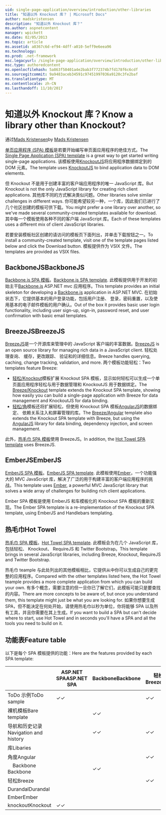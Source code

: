 ```yaml
---
uid: single-page-application/overview/introduction/other-libraries
title: "知道以外 Knockout 库？ | Microsoft Docs"
author: madskristensen
description: "知道以外 Knockout 库？"
ms.author: aspnetcontent
manager: wpickett
ms.date: 02/05/2013
ms.topic: article
ms.assetid: a8367c6d-ef94-4dff-a010-5eff9e6eea96
ms.technology: 
ms.prod: .net-framework
msc.legacyurl: /single-page-application/overview/introduction/other-libraries
msc.type: authoredcontent
ms.openlocfilehash: 5a863f50401a4e2bab3f772374b7fd178f6c6cdf
ms.sourcegitcommit: 9a9483aceb34591c97451997036a9120c3fe2baf
ms.translationtype: MT
ms.contentlocale: zh-CN
ms.lasthandoff: 11/10/2017
---
```

<a name="know-a-library-other-than-knockout"></a><span data-ttu-id="e2df6-104">知道以外 Knockout 库？</span><span class="sxs-lookup"><span data-stu-id="e2df6-104">Know a library other than Knockout?</span></span>
====================
<span data-ttu-id="e2df6-105">通过[Mads Kristensen](https://github.com/madskristensen)</span><span class="sxs-lookup"><span data-stu-id="e2df6-105">by [Mads Kristensen](https://github.com/madskristensen)</span></span>

<span data-ttu-id="e2df6-106">[单页应用程序 (SPA) 模板](knockoutjs-template.md)是若要开始编写单页面应用程序的绝佳方式。</span><span class="sxs-lookup"><span data-stu-id="e2df6-106">The [Single Page Application (SPA) template](knockoutjs-template.md) is a great way to get started writing single-page applications.</span></span> <span data-ttu-id="e2df6-107">该模板使用[KnockoutJS](http://knockoutjs.com/)将应用程序数据绑定到的 DOM 元素。</span><span class="sxs-lookup"><span data-stu-id="e2df6-107">The template uses [KnockoutJS](http://knockoutjs.com/) to bind application data to DOM elements.</span></span>

<span data-ttu-id="e2df6-108">但 Knockout 不是用于创建丰富的客户端应用程序的唯一 JavaScript 库。</span><span class="sxs-lookup"><span data-stu-id="e2df6-108">But Knockout is not the only JavaScript library for creating rich client applications.</span></span> <span data-ttu-id="e2df6-109">其他库不同的方式解决类似问题。</span><span class="sxs-lookup"><span data-stu-id="e2df6-109">Other libraries solve similar challenges in different ways.</span></span> <span data-ttu-id="e2df6-110">你可能希望较另一种，一个库，因此我们已进行了几个社区创建的模板可供下载。</span><span class="sxs-lookup"><span data-stu-id="e2df6-110">You might prefer a one library over another, so we've made several community-created templates available for download.</span></span> <span data-ttu-id="e2df6-111">其中每一个模板使用各种不同的客户端 JavaScript 库。</span><span class="sxs-lookup"><span data-stu-id="e2df6-111">Each of these templates uses a different mix of client JavaScript libraries.</span></span>

<span data-ttu-id="e2df6-112">若要安装模板社区创建的请访问的模板页下面列出，并单击下载按钮之一。</span><span class="sxs-lookup"><span data-stu-id="e2df6-112">To install a community-created template, visit one of the template pages listed below and click the Download button.</span></span> <span data-ttu-id="e2df6-113">模板提供作为 VSIX 文件。</span><span class="sxs-lookup"><span data-stu-id="e2df6-113">The templates are provided as VSIX files.</span></span>

## <a name="backbonejs"></a><span data-ttu-id="e2df6-114">BackboneJS</span><span class="sxs-lookup"><span data-stu-id="e2df6-114">BackboneJS</span></span>

<span data-ttu-id="e2df6-115">[Backbone.js SPA 模板](../templates/backbonejs-template.md)。</span><span class="sxs-lookup"><span data-stu-id="e2df6-115">[Backbone.js SPA template](../templates/backbonejs-template.md).</span></span> <span data-ttu-id="e2df6-116">此模板提供用于开发的初始主干[Backbone.js](http://backbonejs.org/) ASP.NET mvc 应用程序。</span><span class="sxs-lookup"><span data-stu-id="e2df6-116">This template provides an initial skeleton for developing a [Backbone.js](http://backbonejs.org/) application in ASP.NET MVC.</span></span> <span data-ttu-id="e2df6-117">在初始状态下，它提供基本的用户登录功能，包括用户注册、 登录，密码重置，以及使用基本的电子邮件模板的用户确认。</span><span class="sxs-lookup"><span data-stu-id="e2df6-117">Out of the box it provides basic user login functionality, including user sign-up, sign-in, password reset, and user confirmation with basic email templates.</span></span>

## <a name="breezejs"></a><span data-ttu-id="e2df6-118">BreezeJS</span><span class="sxs-lookup"><span data-stu-id="e2df6-118">BreezeJS</span></span>

<span data-ttu-id="e2df6-119">[BreezeJS](http://www.breezejs.com/?utm_source=ms-spa)是一个开源库来管理中的 JavaScript 客户端的丰富数据。</span><span class="sxs-lookup"><span data-stu-id="e2df6-119">[BreezeJS](http://www.breezejs.com/?utm_source=ms-spa) is an open source library for managing rich data in a JavaScript client.</span></span> <span data-ttu-id="e2df6-120">轻松处理查询、 缓存，更改跟踪、 验证和的详细信息。</span><span class="sxs-lookup"><span data-stu-id="e2df6-120">Breeze handles querying, caching, change tracking, validation, and more.</span></span> <span data-ttu-id="e2df6-121">两个模板功能轻松：</span><span class="sxs-lookup"><span data-stu-id="e2df6-121">Two templates feature Breeze:</span></span>

- <span data-ttu-id="e2df6-122">[轻松/Knockout](../templates/breezeknockout-template.md)模板扩展 Knockout SPA 模板，显示如何轻松可以生成一个单页面应用程序轻松与用于数据管理和 KnockoutJS 用于数据绑定。</span><span class="sxs-lookup"><span data-stu-id="e2df6-122">The [Breeze/Knockout](../templates/breezeknockout-template.md) template extends the Knockout SPA template, showing how easily you can build a single-page application with Breeze for data management and KnockoutJS for data binding.</span></span>
- <span data-ttu-id="e2df6-123">[轻松/角](../templates/breezeangular-template.md)模板还将扩展轻松，但使用 Knockout SPA 模板[AngularJS](http://angularjs.org)的数据绑定、 依赖关系注入和屏幕管理的库。</span><span class="sxs-lookup"><span data-stu-id="e2df6-123">The [Breeze/Angular](../templates/breezeangular-template.md) template also extends the Knockout SPA template with Breeze, but using the [AngularJS](http://angularjs.org) library for data binding, dependency injection, and screen management.</span></span>

<span data-ttu-id="e2df6-124">此外，[热毛巾 SPA 模板](../templates/hottowel-template.md)使用 BreezeJS。</span><span class="sxs-lookup"><span data-stu-id="e2df6-124">In addition, the [Hot Towel SPA template](../templates/hottowel-template.md) uses BreezeJS.</span></span>

## <a name="emberjs"></a><span data-ttu-id="e2df6-125">EmberJS</span><span class="sxs-lookup"><span data-stu-id="e2df6-125">EmberJS</span></span>

<span data-ttu-id="e2df6-126">[EmberJS SPA 模板](../templates/emberjs-template.md)。</span><span class="sxs-lookup"><span data-stu-id="e2df6-126">[EmberJS SPA template](../templates/emberjs-template.md).</span></span> <span data-ttu-id="e2df6-127">此模板使用[Ember](http://emberjs.com/)，一个功能强大的 MVC JavaScript 库，解决了广泛的用于构建丰富的客户端应用程序的挑战。</span><span class="sxs-lookup"><span data-stu-id="e2df6-127">This template uses [Ember](http://emberjs.com/), a powerful MVC JavaScript library that solves a wide array of challenges for building rich client applications.</span></span>

<span data-ttu-id="e2df6-128">Ember SPA 模板是使用 EmberJS 和车模板化的 Knockout SPA 模板的重新实现。</span><span class="sxs-lookup"><span data-stu-id="e2df6-128">The Ember SPA template is a re-implementation of the Knockout SPA template, using EmberJS and Handlebars templating.</span></span>

## <a name="hot-towel"></a><span data-ttu-id="e2df6-129">热毛巾</span><span class="sxs-lookup"><span data-stu-id="e2df6-129">Hot Towel</span></span>

<span data-ttu-id="e2df6-130">[热毛巾 SPA 模板](../templates/hottowel-template.md)。</span><span class="sxs-lookup"><span data-stu-id="e2df6-130">[Hot Towel SPA template](../templates/hottowel-template.md).</span></span> <span data-ttu-id="e2df6-131">此模板会为在几个 JavaScript 库，包括轻松、 Knockout、 RequireJS 和 Twitter Bootstrap。</span><span class="sxs-lookup"><span data-stu-id="e2df6-131">This template brings in several JavaScript libraries, including Breeze, Knockout, RequireJS and Twitter Bootstrap.</span></span>

<span data-ttu-id="e2df6-132">热毛巾 teample 与此处列出的其他模板相比，它提供从中你可以生成自己的更完整的应用程序。</span><span class="sxs-lookup"><span data-stu-id="e2df6-132">Compared with the other templates listed here, the Hot Towel teample provides a more complete application from which you can build your own.</span></span> <span data-ttu-id="e2df6-133">有多个概念，需要注意的但一旦你已了解它们，此模板可能只是要查找的内容。</span><span class="sxs-lookup"><span data-stu-id="e2df6-133">There are more concepts to be aware of, but once you understand them, this template might just be what you are looking for.</span></span> <span data-ttu-id="e2df6-134">如果你想要生成 SPA，但不能决定在何处开始，请使用热毛巾以秒为单位，你将能够 SPA 以及所有工具，并且你需要在其上生成。</span><span class="sxs-lookup"><span data-stu-id="e2df6-134">If you want to build a SPA but can't decide where to start, use Hot Towel and in seconds you'll have a SPA and all the tools you need to build on it.</span></span>

## <a name="feature-table"></a><span data-ttu-id="e2df6-135">功能表</span><span class="sxs-lookup"><span data-stu-id="e2df6-135">Feature table</span></span>

<span data-ttu-id="e2df6-136">以下是每个 SPA 模板提供的功能：</span><span class="sxs-lookup"><span data-stu-id="e2df6-136">Here are the features provided by each SPA template:</span></span>

|  | <span data-ttu-id="e2df6-137">ASP.NET SPA</span><span class="sxs-lookup"><span data-stu-id="e2df6-137">ASP.NET SPA</span></span> | <span data-ttu-id="e2df6-138">Backbone</span><span class="sxs-lookup"><span data-stu-id="e2df6-138">Backbone</span></span> | <span data-ttu-id="e2df6-139">轻松/角度</span><span class="sxs-lookup"><span data-stu-id="e2df6-139">Breeze/Angular</span></span> | <span data-ttu-id="e2df6-140">轻松/KO</span><span class="sxs-lookup"><span data-stu-id="e2df6-140">Breeze/KO</span></span> | <span data-ttu-id="e2df6-141">Ember</span><span class="sxs-lookup"><span data-stu-id="e2df6-141">Ember</span></span> | <span data-ttu-id="e2df6-142">热毛巾</span><span class="sxs-lookup"><span data-stu-id="e2df6-142">Hot Towel</span></span> |
| --- | --- | --- | --- | --- | --- | --- |
| <span data-ttu-id="e2df6-143">ToDo 示例</span><span class="sxs-lookup"><span data-stu-id="e2df6-143">ToDo sample</span></span> | <span data-ttu-id="e2df6-144">&#10003;</span><span class="sxs-lookup"><span data-stu-id="e2df6-144">&#10003;</span></span> |  | <span data-ttu-id="e2df6-145">&#10003;</span><span class="sxs-lookup"><span data-stu-id="e2df6-145">&#10003;</span></span> | <span data-ttu-id="e2df6-146">&#10003;</span><span class="sxs-lookup"><span data-stu-id="e2df6-146">&#10003;</span></span> | <span data-ttu-id="e2df6-147">&#10003;</span><span class="sxs-lookup"><span data-stu-id="e2df6-147">&#10003;</span></span> |  |
| <span data-ttu-id="e2df6-148">裸机模板</span><span class="sxs-lookup"><span data-stu-id="e2df6-148">Bare template</span></span> |  | <span data-ttu-id="e2df6-149">&#10003;</span><span class="sxs-lookup"><span data-stu-id="e2df6-149">&#10003;</span></span> |  |  |  | <span data-ttu-id="e2df6-150">&#10003;</span><span class="sxs-lookup"><span data-stu-id="e2df6-150">&#10003;</span></span> |
| <span data-ttu-id="e2df6-151">导航和历史记录</span><span class="sxs-lookup"><span data-stu-id="e2df6-151">Navigation and history</span></span> |  | <span data-ttu-id="e2df6-152">&#10003;</span><span class="sxs-lookup"><span data-stu-id="e2df6-152">&#10003;</span></span> | <span data-ttu-id="e2df6-153">&#10003;</span><span class="sxs-lookup"><span data-stu-id="e2df6-153">&#10003;</span></span> |  | <span data-ttu-id="e2df6-154">&#10003;</span><span class="sxs-lookup"><span data-stu-id="e2df6-154">&#10003;</span></span> | <span data-ttu-id="e2df6-155">&#10003;</span><span class="sxs-lookup"><span data-stu-id="e2df6-155">&#10003;</span></span> |
| <span data-ttu-id="e2df6-156">库</span><span class="sxs-lookup"><span data-stu-id="e2df6-156">Libaries</span></span> |  |  |  |  |  |  |
| <span data-ttu-id="e2df6-157">角度</span><span class="sxs-lookup"><span data-stu-id="e2df6-157">Angular</span></span> |  |  | <span data-ttu-id="e2df6-158">&#10003;</span><span class="sxs-lookup"><span data-stu-id="e2df6-158">&#10003;</span></span> |  |  |  |
| <span data-ttu-id="e2df6-159">&#8195;Backbone</span><span class="sxs-lookup"><span data-stu-id="e2df6-159">&#8195;Backbone</span></span> |  | <span data-ttu-id="e2df6-160">&#10003;</span><span class="sxs-lookup"><span data-stu-id="e2df6-160">&#10003;</span></span> |  |  |  |  |
| <span data-ttu-id="e2df6-161">轻松</span><span class="sxs-lookup"><span data-stu-id="e2df6-161">Breeze</span></span> |  |  | <span data-ttu-id="e2df6-162">&#10003;</span><span class="sxs-lookup"><span data-stu-id="e2df6-162">&#10003;</span></span> | <span data-ttu-id="e2df6-163">&#10003;</span><span class="sxs-lookup"><span data-stu-id="e2df6-163">&#10003;</span></span> |  | <span data-ttu-id="e2df6-164">&#10003;</span><span class="sxs-lookup"><span data-stu-id="e2df6-164">&#10003;</span></span> |
| <span data-ttu-id="e2df6-165">Durandal</span><span class="sxs-lookup"><span data-stu-id="e2df6-165">Durandal</span></span> |  |  |  |  |  | <span data-ttu-id="e2df6-166">&#10003;</span><span class="sxs-lookup"><span data-stu-id="e2df6-166">&#10003;</span></span> |
| <span data-ttu-id="e2df6-167">Ember</span><span class="sxs-lookup"><span data-stu-id="e2df6-167">Ember</span></span> |  |  |  |  | <span data-ttu-id="e2df6-168">&#10003;</span><span class="sxs-lookup"><span data-stu-id="e2df6-168">&#10003;</span></span> |  |
| <span data-ttu-id="e2df6-169">knockout</span><span class="sxs-lookup"><span data-stu-id="e2df6-169">Knockout</span></span> | <span data-ttu-id="e2df6-170">&#10003;</span><span class="sxs-lookup"><span data-stu-id="e2df6-170">&#10003;</span></span> |  |  | <span data-ttu-id="e2df6-171">&#10003;</span><span class="sxs-lookup"><span data-stu-id="e2df6-171">&#10003;</span></span> |  | <span data-ttu-id="e2df6-172">&#10003;</span><span class="sxs-lookup"><span data-stu-id="e2df6-172">&#10003;</span></span> |
